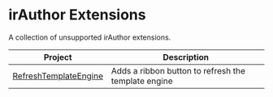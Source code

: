 # irAuthor Extensions
A collection of unsupported irAuthor extensions.

|Project|Description|
|---|---|
|[RefreshTemplateEngine](RefreshTemplateEngine)|Adds a ribbon button to refresh the template engine
